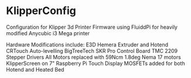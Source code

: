 # KlipperConfig
Configuration for Klipper 3d Printer Firmware using FluiddPi for heavily modified Anycubic i3 Mega printer

Hardware Modifications include:
E3D Hemera Extruder and Hotend
CRTouch Auto-levelling
BigTreeTech SKR Pro Control Board
TMC 2209 Stepper Drivers
All Motors replaced with 59Ncm 1.8deg Nema 17 motors
KlipperScreen on 7" Raspberry Pi Touch Display
MOSFETs added for both Hotend and Heated Bed
